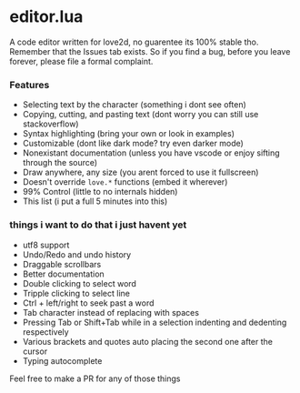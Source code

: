 
# editor.lua
A code editor written for love2d, no guarentee its 100% stable tho. Remember that the Issues tab exists. So if you find a bug, before you leave forever, please file a formal complaint.

### Features
- Selecting text by the character (something i dont see often)
- Copying, cutting, and pasting text (dont worry you can still use stackoverflow)
- Syntax highlighting (bring your own or look in examples)
- Customizable (dont like dark mode? try even darker mode)
- Nonexistant documentation (unless you have vscode or enjoy sifting through the source)
- Draw anywhere, any size (you arent forced to use it fullscreen)
- Doesn't override `love.*` functions (embed it wherever)
- 99% Control (little to no internals hidden)
- This list (i put a full 5 minutes into this)

### things i want to do that i just havent yet
- utf8 support
- Undo/Redo and undo history
- Draggable scrollbars
- Better documentation
- Double clicking to select word
- Tripple clicking to select line
- Ctrl + left/right to seek past a word
- Tab character instead of replacing with spaces
- Pressing Tab or Shift+Tab while in a selection indenting and dedenting respectively
- Various brackets and quotes auto placing the second one after the cursor
- Typing autocomplete

Feel free to make a PR for any of those things

